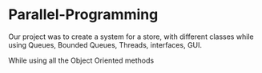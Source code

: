 # Parallel-Programming
Our project was to create a system for a store, with different classes
while using Queues, Bounded Queues, Threads, interfaces, GUI.

While using all the Object Oriented methods
